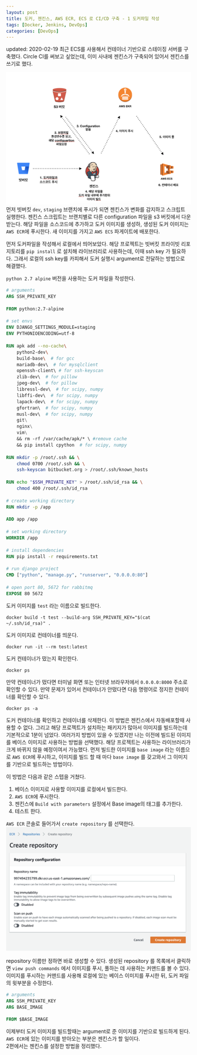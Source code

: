 ```yaml
---
layout: post
title: 도커, 젠킨스, AWS ECR, ECS 로 CI/CD 구축 - 1 도커파일 작성 
tags: [Docker, Jenkins, DevOps]
categories: [DevOps]
---
```


updated: 2020-02-19
최근 ECS를 사용해서 컨테이너 기반으로 스테이징 서버를 구축했다. Circle CI를 써보고 싶었는데, 이미 사내에 젠킨스가 구축되어 있어서 젠킨스를 쓰기로 했다.  

![deploy process](/images/posts/deploy-process.png)  
먼저 빗버킷 `dev`, `staging` 브랜치에 푸시가 되면 젠킨스가 변화를 감지하고 스크립트 실행한다. 젠킨스 스크립트는 브랜치별로 다른 configuration 파일을 s3 버킷에서 다운받는다. 해당 파일을 소스코드에 추가하고 도커 이미지를 생성하, 생성된 도커 이미지는 `AWS ECR`에 푸시한다. 새 이미지를 가지고 `AWS ECS` 파게이트에 배포한다.

먼저 도커파일을 작성해서 로컬에서 띄어보았다. 해당 프로젝트는 빗버킷 프라이빗 리포지토리를 `pip install` 로 설치해 라이브러리로 사용하는데, 이때 ssh key 가 필요하다. 그래서 로컬의 ssh key를 카피해서 도커 실행시 argument로 전달하는 방법으로 해결했다. 


`python 2.7 alpine` 버전을 사용하는 도커 파일을 작성한다.

```dockerfile
# arguments
ARG SSH_PRIVATE_KEY

FROM python:2.7-alpine

# set envs
ENV DJANGO_SETTINGS_MODULE=staging
ENV PYTHONIOENCODING=utf-8

RUN apk add --no-cache\
	python2-dev\
	build-base\  # for gcc
	mariadb-dev\  # for mysqlclient
	openssh-client\ # for ssh-keyscan
	zlib-dev\  # for pillow
	jpeg-dev\  # for pillow
	libressl-dev\  # for scipy, numpy
	libffi-dev\  # for scipy, numpy
	lapack-dev\  # for scipy, numpy
	gfortran\  # for scipy, numpy
	musl-dev\  # for scipy, numpy
	git\
	nginx\
	vim\
    && rm -rf /var/cache/apk/* \ #remove cache
    && pip install cpython  # for scipy, numpy

RUN mkdir -p /root/.ssh && \
    chmod 0700 /root/.ssh && \
    ssh-keyscan bitbucket.org > /root/.ssh/known_hosts

RUN echo "$SSH_PRIVATE_KEY" > /root/.ssh/id_rsa && \
    chmod 400 /root/.ssh/id_rsa

# create working directory
RUN mkdir -p /app

ADD app /app

# set working directory
WORKDIR /app

# install dependencies
RUN pip install -r requirements.txt

# run django project
CMD ["python", "manage.py", "runserver", "0.0.0.0:80"]

# open port 80, 5672 for rabbitmq
EXPOSE 80 5672

```

도커 이미지를 `test` 라는 이름으로 빌드한다.
```shell
docker build -t test --build-arg SSH_PRIVATE_KEY="$(cat ~/.ssh/id_rsa)" .
```


도커 이미지로 컨테이너를 띄운다.
```shell
docker run -it --rm test:latest
```



도커 컨테이너가 떴는지 확인한다.
```shell
docker ps
```



만약 컨테이너가 떴다면 터미널 화면 또는 인터넷 브라우저에서 `0.0.0.0:8000` 주소로 확인할 수 있다. 만약 문제가 있어서 컨테이너가 안떴다면 다음 명령어로 정지한 컨테이너를 확인할 수 있다.
```shell
docker ps -a
```



도커 컨테이너를 확인하고 컨테이너를 삭제한다. 이 방법은 젠킨스에서 자동배포할때 사용할 수 없다. 그리고 해당 프로젝트가 설치하는 패키지가 많아서 이미지를 빌드하는데 기본적으로 1분이 넘었다. 여러가지 방법이 있을 수 있겠지만 나는 이전에 빌드된 이미지를 베이스 이미지로 사용하는 방법을 선택했다. 해당 프로젝트는 사용하는 라이브러리가 크게 바뀌지 않을 예정이여서 가능했다. 먼저 빌드한 이미지를 `base image` 라는 이름으로 `AWS ECR`에 푸시하고, 이미지를 빌드 할 때 마다 `base image` 를 갖고와서 그 이미지를 기반으로 빌드하는 방법이다.    

이 방법은 다음과 같은 스텝을 거쳤다.  
1. 베이스 이미지로 사용할 이미지를 로컬에서 빌드한다. 
2. `AWS ECR`에 푸시한다.
3. 젠킨스에 `Build with parameters` 설정에서 Base image의 태그를 추가한다.
4. 테스트 한다.

`AWS ECR` 콘솔로 들어가서 `create repository` 를 선택한다.
![aws ecr console](/images/posts/ecr-console.png)  

repository 이름만 정하면 바로 생성할 수 있다. 생성된 repository 를 목록에서 클릭하면 `view push commands` 에서 이미지를 푸시, 풀하는 데 사용하는 커맨드를 볼 수 있다.
이미지를 푸시하는 커맨드를 사용해 로컬에 있는 베이스 이미지를 푸시한 뒤, 도커 파일의 윗부분을 수정한다.

```dockerfile
# arguments
ARG SSH_PRIVATE_KEY
ARG BASE_IMAGE

FROM $BASE_IMAGE
```

이제부터 도커 이미지를 빌드할때는 argument로 준 이미지를 기반으로 빌드하게 된다. `AWS ECR`에 있는 이미지를 받아오는 부분은 젠킨스가 할 일이다.  
2편에서는 젠킨스를 설정한 방법을 정리했다.

